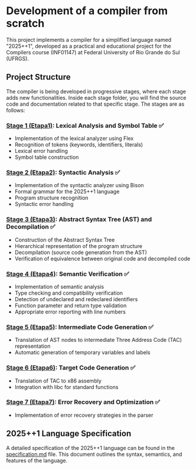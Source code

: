 # Development of a compiler from scratch

This project implements a compiler for a simplified language named "2025++1", developed as a practical and educational project for the Compilers course (INF01147) at Federal University of Rio Grande do Sul (UFRGS).

## Project Structure

The compiler is being developed in progressive stages, where each stage adds new functionalities. Inside each stage folder, you will find the source code and documentation related to that specific stage.
The stages are as follows:

### [Stage 1 (Etapa1)](./Etapa1): Lexical Analysis and Symbol Table ✅

- Implementation of the lexical analyzer using Flex
- Recognition of tokens (keywords, identifiers, literals)
- Lexical error handling
- Symbol table construction

### [Stage 2 (Etapa2)](./Etapa2): Syntactic Analysis ✅

- Implementation of the syntactic analyzer using Bison
- Formal grammar for the 2025++1 language
- Program structure recognition
- Syntactic error handling

### [Stage 3 (Etapa3)](./Etapa3): Abstract Syntax Tree (AST) and Decompilation ✅

- Construction of the Abstract Syntax Tree
- Hierarchical representation of the program structure
- Decompilation (source code generation from the AST)
- Verification of equivalence between original code and decompiled code

### [Stage 4 (Etapa4)](./Etapa4): Semantic Verification ✅

- Implementation of semantic analysis
- Type checking and compatibility verification
- Detection of undeclared and redeclared identifiers
- Function parameter and return type validation
- Appropriate error reporting with line numbers

### [Stage 5 (Etapa5)](./Etapa5/): Intermediate Code Generation ✅

- Translation of AST nodes to intermediate Three Address Code (TAC) representation
- Automatic generation of temporary variables and labels

### [Stage 6 (Etapa6)](./Etapa6/): Target Code Generation ✅

- Translation of TAC to x86 assembly
- Integration with libc for standard functions

### [Stage 7 (Etapa7)](./Etapa7/): Error Recovery and Optimization ✅

- Implementation of error recovery strategies in the parser

## 2025++1 Language Specification

A detailed specification of the 2025++1 language can be found in the [specification.md](./specification.md) file. This document outlines the syntax, semantics, and features of the language.
